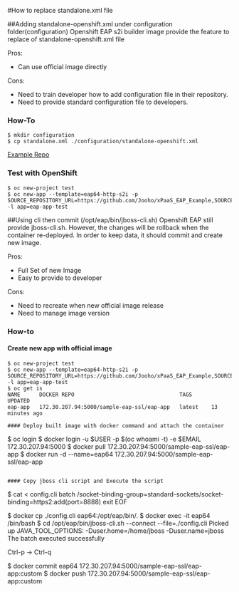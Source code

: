 #How to replace standalone.xml file

##Adding standalone-openshift.xml under configuration folder(configuration)
Openshift EAP s2i builder image provide the feature to replace of standalone-openshift.xml file

Pros:
  - Can use official image directly

Cons:
  - Need to train developer how to add configuration file in their repository.
  - Need to provide standard configuration file to developers.

### How-To
~~~
$ mkdir configuration 
$ cp standalone.xml ./configuration/standalone-openshift.xml
~~~

[Example Repo](https://github.com/Jooho/xPaaS_EAP_Example/tree/master/replace_configuration/configuration)

### Test with OpenShift 
~~~
$ oc new-project test
$ oc new-app --template=eap64-http-s2i -p SOURCE_REPOSITORY_URL=https://github.com/Jooho/xPaaS_EAP_Example,SOURCE_REPOSITORY_REF=master,CONTEXT_DIR=replace_configuration -l app=eap-app-test
~~~


##Using cli then commit (/opt/eap/bin/jboss-cli.sh)
Openshift EAP still provide jboss-cli.sh. However, the changes will be rollback when the container re-deployed.
In order to keep data, it should commit and create new image. 

Pros:
  - Full Set of new Image
  - Easy to provide to developer

Cons:
  - Need to recreate when new official image release
  - Need to manage image version

### How-to

#### Create new app with official image
~~~
$ oc new-project test
$ oc new-app --template=eap64-http-s2i -p SOURCE_REPOSITORY_URL=https://github.com/Jooho/xPaaS_EAP_Example,SOURCE_REPOSITORY_REF=master,CONTEXT_DIR=replace_configuration -l app=eap-app-test
$ oc get is
NAME      DOCKER REPO                                 TAGS      UPDATED
eap-app   172.30.207.94:5000/sample-eap-ssl/eap-app   latest    13 minutes ago

#### Deploy built image with docker command and attach the container
~~~
$ oc login
$ docker login -u $USER -p $(oc whoami -t) -e $EMAIL 172.30.207.94:5000
$ docker pull 172.30.207.94:5000/sample-eap-ssl/eap-app
$ docker run -d --name=eap64 172.30.207.94:5000/sample-eap-ssl/eap-app 
~~~

#### Copy jboss cli script and Execute the script 
~~~
$ cat <<EOF> config.cli
batch
/socket-binding-group=standard-sockets/socket-binding=https2:add(port=8888)
exit
EOF

$ docker cp ./config.cli eap64:/opt/eap/bin/.
$ docker exec -it eap64 /bin/bash
$ cd /opt/eap/bin/jboss-cli.sh --connect --file=./config.cli
Picked up JAVA_TOOL_OPTIONS: -Duser.home=/home/jboss -Duser.name=jboss
The batch executed successfully

Ctrl-p -> Ctrl-q

$ docker commit eap64 172.30.207.94:5000/sample-eap-ssl/eap-app:custom
$ docker push 172.30.207.94:5000/sample-eap-ssl/eap-app:custom
~~~


